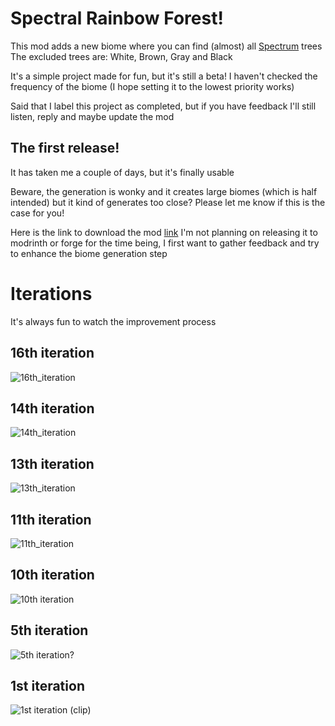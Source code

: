 # Spectral Rainbow Forest!

This mod adds a new biome where you can find (almost) all [Spectrum](https://github.com/DaFuqs/Spectrum) trees
The excluded trees are: White, Brown, Gray and Black

It's a simple project made for fun, but it's still a beta!
I haven't checked the frequency of the biome (I hope setting it to the lowest priority works)

Said that I label this project as completed, but if you have feedback I'll still listen, reply and maybe update the mod


## The first release! 

It has taken me a couple of days, but it's finally usable

Beware, the generation is wonky and it creates large biomes (which is half intended) but it kind of generates too close?
Please let me know if this is the case for you!

Here is the link to download the mod [link](https://github.com/JustCoderdev/SpectralRainbowForest/releases/)
I'm not planning on releasing it to modrinth or forge for the time being, I first want to gather feedback and try to enhance the biome generation step

# Iterations

It's always fun to watch the improvement process

## 16th iteration
![16th_iteration](https://github.com/JustCoderdev/SpectralRainbowForest/assets/107036402/721795ea-37e3-488e-bb09-c641e568ddbb)

## 14th iteration
![14th_iteration](https://github.com/JustCoderdev/SpectralRainbowForest/assets/107036402/03aef827-8398-4dbd-a851-3c7555243446)

## 13th iteration
![13th_iteration](https://github.com/JustCoderdev/SpectralRainbowForest/assets/107036402/1ba8d943-1719-4439-83e8-70affd264dfa)

## 11th iteration
![11th_iteration](https://github.com/JustCoderdev/SpectralRainbowForest/assets/107036402/53aa2ff7-a60c-4592-bd55-222074e5e338)

## 10th iteration
![10th iteration](https://github.com/JustCoderdev/SpectralRainbowForest/assets/107036402/41dd1914-f4e3-4b41-972d-136ff420f641)

## 5th iteration
![5th iteration?](https://github.com/JustCoderdev/SpectralRainbowForest/assets/107036402/eb4bb901-fe1f-4afc-b7ec-60adc59da205)

## 1st iteration
![1st iteration](https://github.com/JustCoderdev/SpectralRainbowForest/assets/107036402/4d4f126e-e128-4a13-8dee-2d9faca65a56)
(clip)
